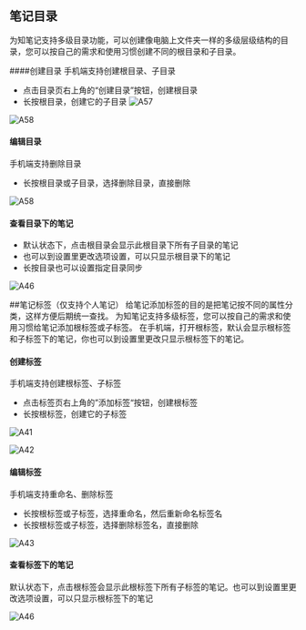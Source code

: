 ## 笔记目录
为知笔记支持多级目录功能，可以创建像电脑上文件夹一样的多级层级结构的目录，您可以按自己的需求和使用习惯创建不同的根目录和子目录。


####创建目录
手机端支持创建根目录、子目录
+ 点击目录页右上角的“创建目录”按钮，创建根目录
+ 长按根目录，创建它的子目录
![A57](A57.jpg)

![A58](A58.jpg)

#### 编辑目录
手机端支持删除目录
+ 长按根目录或子目录，选择删除目录，直接删除

![A58](A58.jpg)

#### 查看目录下的笔记
+ 默认状态下，点击根目录会显示此根目录下所有子目录的笔记
+ 也可以到设置里更改选项设置，可以只显示根目录下的笔记
+ 长按目录也可以设置指定目录同步

![A46](A46.jpg)


##笔记标签（仅支持个人笔记）
给笔记添加标签的目的是把笔记按不同的属性分类，这样方便后期统一查找。
为知笔记支持多级标签，您可以按自己的需求和使用习惯给笔记添加根标签或子标签。
在手机端，打开根标签，默认会显示根标签和子标签下的笔记，你也可以到设置里更改只显示根标签下的笔记。


#### 创建标签
手机端支持创建根标签、子标签
+ 点击标签页右上角的”添加标签“按钮，创建根标签
+ 长按根标签，创建它的子标签

![A41](A41.jpg)

![A42](A42.jpg)


#### 编辑标签
手机端支持重命名、删除标签
+ 长按根标签或子标签，选择重命名，然后重新命名标签名
+ 长按根标签或子标签，选择删除标签名，直接删除

![A43](A43.jpg)


#### 查看标签下的笔记
默认状态下，点击根标签会显示此根标签下所有子标签的笔记。也可以到设置里更改选项设置，可以只显示根标签下的笔记

![A46](A46.jpg)

